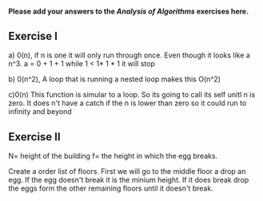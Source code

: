 #### Please add your answers to the ***Analysis of  Algorithms*** exercises here.

## Exercise I

a) 0(n), if n is one it will only run through once. Even though it looks like a n^3.
    a = 0 + 1 + 1
    while 1 < 1* 1 * 1 it will stop


b) 0(n^2), A loop that is running a nested loop makes this O(n^2)


c)0(n) This function is simular to a loop. So its going to call its self unitl n is zero. It does n't have a catch if
the n is lower than zero so it could run to infinity and beyond

## Exercise II

N= height of the building
f= the height in which the egg breaks.

Create a order list of floors. First we will go to the middle floor a drop an egg. If the egg doesn't break it is the
minium height. If it does break drop the eggs form the other remaining floors until it doesn't break.
